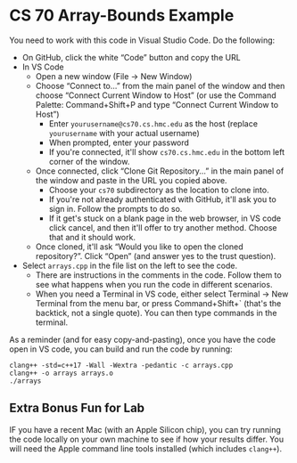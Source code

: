 # CS 70 Array-Bounds Example

You need to work with this code in Visual Studio Code. Do the following:

* On GitHub, click the white “Code” button and copy the URL
* In VS Code
    - Open a new window (File -> New Window)
    - Choose “Connect to…” from the main panel of the window and then choose “Connect Current Window to Host” (or use the Command Palette: Command+Shift+P and type “Connect Current Window to Host”)
        - Enter `yourusername@cs70.cs.hmc.edu` as the host (replace `yourusername` with your actual username)
        - When prompted, enter your password
        - If you're connected, it'll show `cs70.cs.hmc.edu` in the bottom left corner of the window.
    - Once connected, click “Clone Git Repository...” in the main panel of the window and paste in the URL you copied above.
        - Choose your `cs70` subdirectory as the location to clone into.
        - If you're not already authenticated with GitHub, it'll ask you to sign in. Follow the prompts to do so.
        - If it get's stuck on a blank page in the web browser, in VS code click cancel, and then it'll offer to try another method. Choose that and it should work.
    - Once cloned, it'll ask “Would you like to open the cloned repository?”. Click “Open” (and answer yes to the trust question).
* Select `arrays.cpp` in the file list on the left to see the code.
    - There are instructions in the comments in the code. Follow them to see what happens when you run the code in different scenarios.
    - When you need a Terminal in VS code, either select Terminal -> New Terminal from the menu bar, or press Command+Shift+` (that's the backtick, not a single quote). You can then type commands in the terminal.

As a reminder (and for easy copy-and-pasting), once you have the code open in VS code, you can build and run the code by running:

    clang++ -std=c++17 -Wall -Wextra -pedantic -c arrays.cpp
    clang++ -o arrays arrays.o
    ./arrays

## Extra Bonus Fun for Lab

IF you have a recent Mac (with an Apple Silicon chip), you can try running the code locally on your own machine to see if how your results differ.  You will need the Apple command line tools installed (which includes `clang++`).
